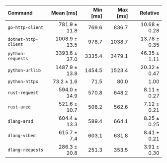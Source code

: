 | Command | Mean [ms] | Min [ms] | Max [ms] | Relative |
|:---|---:|---:|---:|---:|
| `go-http-client` | 781.9 ± 11.8 | 769.6 | 836.7 | 10.68 ± 0.28 |
| `dotnet-http-client` | 1008.9 ± 13.5 | 978.7 | 1038.7 | 13.78 ± 0.35 |
| `python-requests` | 3393.6 ± 37.0 | 3335.4 | 3479.1 | 46.35 ± 1.11 |
| `python-urllib` | 1487.9 ± 13.8 | 1454.5 | 1523.4 | 20.32 ± 0.47 |
| `python-httpx` | 73.2 ± 1.6 | 71.5 | 80.0 | 1.00 |
| `rust-reqwest` | 594.0 ± 14.9 | 570.8 | 648.2 | 8.11 ± 0.27 |
| `rust-ureq` | 521.6 ± 10.7 | 508.2 | 562.6 | 7.12 ± 0.21 |
| `dlang-arsd` | 604.4 ± 13.3 | 589.4 | 664.1 | 8.25 ± 0.25 |
| `dlang-vibed` | 615.7 ± 7.4 | 603.1 | 631.8 | 8.41 ± 0.21 |
| `dlang-requests` | 286.3 ± 20.8 | 251.3 | 353.5 | 3.91 ± 0.30 |
